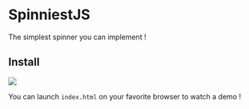 # SpinniestJS

The simplest spinner you can implement !

## Install
![](https://image.noelshack.com/fichiers/2017/13/1491132359-ezgif-com-gif-maker.gif)

You can launch `index.html` on your favorite browser to watch a demo !
